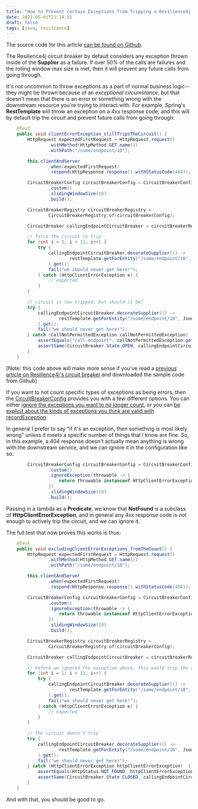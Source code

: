 ```yaml
---
title: "How to Prevent Certain Exceptions from Tripping a Resilience4j Circuit"
date: 2021-05-01T21:14:55
draft: false
tags: [java, resilience]
---
```


The source code for this article [can be found on Github](https://github.com/nfisher23/java-failure-and-resilience).

The Resilience4j circuit breaker by default considers any exception thrown inside of the **Supplier** as a failure. If over 50% of the calls are failures and the rolling window max size is met, then it will prevent any future calls from going through.

It's not uncommon to throw exceptions as a part of normal business logic--they might be thrown because of an _exceptional circumstance_, but that doesn't mean that there is an error or something wrong with the downstream resource you're trying to interact with. For example, Spring's **RestTemplate** will throw an exception on a 4xx response code, and this will by default trip the circuit and prevent future calls from going through:

```java
    @Test
    public void clientErrorException_stillTripsTheCircuit() {
        HttpRequest expectedFirstRequest = HttpRequest.request()
                .withMethod(HttpMethod.GET.name())
                .withPath("/some/endpoint/10");

        this.clientAndServer
                .when(expectedFirstRequest)
                .respond(HttpResponse.response().withStatusCode(404));

        CircuitBreakerConfig circuitBreakerConfig = CircuitBreakerConfig
                .custom()
                .slidingWindowSize(10)
                .build();

        CircuitBreakerRegistry circuitBreakerRegistry =
                CircuitBreakerRegistry.of(circuitBreakerConfig);

        CircuitBreaker callingEndpointCircuitBreaker = circuitBreakerRegistry.circuitBreaker("call-endpoint");

        // force the circuit to trip
        for (int i = 1; i < 11; i++) {
            try {
                callingEndpointCircuitBreaker.decorateSupplier(() ->
                        restTemplate.getForEntity("/some/endpoint/10", JsonNode.class)
                ).get();
                fail("we should never get here!");
            } catch (HttpClientErrorException e) {
                // expected
            }
        }

        // circuit is now tripped, but should it be?
        try {
            callingEndpointCircuitBreaker.decorateSupplier(() ->
                    restTemplate.getForEntity("/some/endpoint/10", JsonNode.class)
            ).get();
            fail("we should never get here!");
        } catch (CallNotPermittedException callNotPermittedException)  {
            assertEquals("call-endpoint", callNotPermittedException.getCausingCircuitBreakerName());
            assertSame(CircuitBreaker.State.OPEN, callingEndpointCircuitBreaker.getState());
        }
    }

```

\[Note: this code above will make more sense if you've read a [previous article on Resilience4j's circuit breaker](https://nickolasfisher.com/blog/configuring-testing-and-using-circuit-breakers-on-rest-api-calls-with-resilience4j) and downloaded the sample code from Github\]

If you want to not count specific types of exceptions as being errors, then the [CircuitBreakerConfig](https://javadoc.io/doc/io.github.resilience4j/resilience4j-circuitbreaker/1.2.0/io/github/resilience4j/circuitbreaker/CircuitBreakerConfig.html) provides you with a few different options. You can either [ignore the exceptions you want to no longer count](https://javadoc.io/static/io.github.resilience4j/resilience4j-circuitbreaker/1.2.0/io/github/resilience4j/circuitbreaker/CircuitBreakerConfig.Builder.html#ignoreException-java.util.function.Predicate-), or you can [be explicit about the kinds of exceptions you think are valid with recordException](https://javadoc.io/static/io.github.resilience4j/resilience4j-circuitbreaker/1.2.0/io/github/resilience4j/circuitbreaker/CircuitBreakerConfig.Builder.html#recordException-java.util.function.Predicate-).

In general I prefer to say "if it's an exception, then something is most likely wrong" unless it meets a specific number of things that I know are fine. So, in this example, a 404 response doesn't actually mean anything is wrong with the downstream service, and we can ignore it in the configuration like so:

```java
        CircuitBreakerConfig circuitBreakerConfig = CircuitBreakerConfig
                .custom()
                .ignoreException(throwable -> {
                    return throwable instanceof HttpClientErrorException;
                })
                .slidingWindowSize(10)
                .build();

```

Passing in a lambda as a **Predicate**, we know that **NotFound** is a subclass of **HttpClientErrorException**, and in general any 4xx response code is not enough to actively trip the circuit, and we can ignore it.

The full test that now proves this works is thus:

```java
    @Test
    public void excludingClientErrorExceptions_fromTheCount() {
        HttpRequest expectedFirstRequest = HttpRequest.request()
                .withMethod(HttpMethod.GET.name())
                .withPath("/some/endpoint/10");

        this.clientAndServer
                .when(expectedFirstRequest)
                .respond(HttpResponse.response().withStatusCode(404));

        CircuitBreakerConfig circuitBreakerConfig = CircuitBreakerConfig
                .custom()
                .ignoreException(throwable -> {
                    return throwable instanceof HttpClientErrorException;
                })
                .slidingWindowSize(10)
                .build();

        CircuitBreakerRegistry circuitBreakerRegistry =
                CircuitBreakerRegistry.of(circuitBreakerConfig);

        CircuitBreaker callingEndpointCircuitBreaker = circuitBreakerRegistry.circuitBreaker("call-endpoint");

        // before we ignored the exception above, this would trip the circuit
        for (int i = 1; i < 11; i++) {
            try {
                callingEndpointCircuitBreaker.decorateSupplier(() ->
                        restTemplate.getForEntity("/some/endpoint/10", JsonNode.class)
                ).get();
                fail("we should never get here!");
            } catch (HttpClientErrorException e) {
                // expected
            }
        }

        // the circuit doesn't trip
        try {
            callingEndpointCircuitBreaker.decorateSupplier(() ->
                    restTemplate.getForEntity("/some/endpoint/10", JsonNode.class)
            ).get();
            fail("we should never get here!");
        } catch (HttpClientErrorException httpClientErrorException)  {
            assertEquals(HttpStatus.NOT_FOUND, httpClientErrorException.getStatusCode());
            assertSame(CircuitBreaker.State.CLOSED, callingEndpointCircuitBreaker.getState());
        }
    }

```

And with that, you should be good to go.
